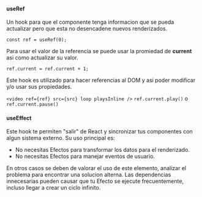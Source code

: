 #### useRef

Un hook para que el componente tenga informacion que se pueda actualizar pero que esta no desencadene nuevos renderizados.

`const ref = useRef(0);`

Para usar el valor de la referencia se puede usar la promiedad de __current__ asi como actualizar su valor.

`ref.current = ref.current + 1;`

Este hook es utilizado para hacer referencias al DOM y asi poder modificar y/o usar sus propiedades.

`<video ref={ref} src={src} loop playsInline />`
`ref.current.play()` o `ref.current.pause()`

#### useEffect

Este hook te permiten \"salir\" de React y sincronizar tus componentes con algun sistema externo. Su uso principal es:

- No necesitas Efectos para transformar los datos para el renderizado.
- No necesitas Efectos para manejar eventos de usuario.

En otros casos se deben de valorar el uso de este elemento, analizar el problema para encontrar una solucion alterna. Las dependencias innecesarias pueden causar que tu Efecto se ejecute frecuentemente, incluso llegar a crear un ciclo infinito.